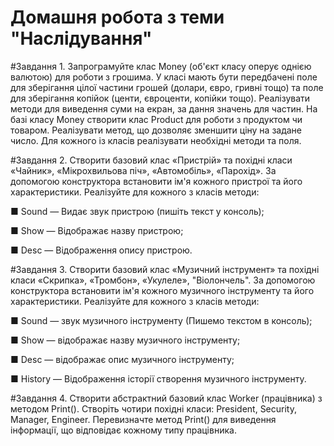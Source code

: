 # Домашня робота з теми "Наслідування"

#Завдання 1.
Запрограмуйте клас Money (об'єкт класу оперує однією валютою) для роботи з грошима.
У класі мають бути передбачені поле для зберігання цілої частини грошей (долари, євро, гривні тощо) та поле
для зберігання копійок (центи, євроценти, копійки тощо).
Реалізувати методи для виведення суми на екран, за дання значень для частин.
На базі класу Money створити клас Product для роботи
з продуктом чи товаром. Реалізувати метод, що дозволяє зменшити ціну на задане число.
Для кожного із класів реалізувати необхідні
методи та поля.

#Завдання 2.
Створити базовий клас «Пристрій» та похідні
класи «Чайник», «Мікрохвильова піч», «Автомобіль», «Парохід». За допомогою конструктора встановити ім'я кожного
пристрої та його характеристики.
Реалізуйте для кожного з класів методи:

■ Sound — Видає звук пристрою (пишіть текст у
консоль);

■ Show — Відображає назву пристрою;

■ Desc — Відображення опису пристрою.


#Завдання 3.
Створити базовий клас «Музичний інструмент»
та похідні класи «Скрипка», «Тромбон», «Укулеле»,
"Віолончель". За допомогою конструктора встановити ім'я
кожного музичного інструменту та його характеристики.
Реалізуйте для кожного з класів методи:

■ Sound — звук музичного інструменту
(Пишемо текстом в консоль);

■ Show — відображає назву музичного інструменту;

■ Desc — відображає опис музичного інструменту;

■ History — Відображення історії створення музичного інструменту.


#Завдання 4.
Створити абстрактний базовий клас Worker (працівника)
з методом Print(). Створіть чотири похідні класи:
President, Security, Manager, Engineer. Перевизначте метод
Print() для виведення інформації, що відповідає
кожному типу працівника.
